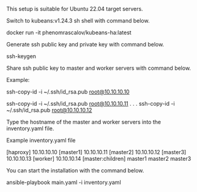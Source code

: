 This setup is suitable for Ubuntu 22.04 target servers.

Switch to kubeans:v1.24.3 sh shell with command below.

docker run -it phenomrascalov/kubeans-ha:latest 

Generate ssh public key and private key with command below.

ssh-keygen

Share ssh public key to master and worker servers with command below.

Example:

ssh-copy-id -i ~/.ssh/id_rsa.pub root@10.10.10.10

ssh-copy-id -i ~/.ssh/id_rsa.pub root@10.10.10.11
.
.
.
ssh-copy-id -i ~/.ssh/id_rsa.pub root@10.10.10.12

Type the hostname of the master and worker servers into the inventory.yaml file.

Example inventory.yaml file

[haproxy]
10.10.10.10
[master1]
10.10.10.11
[master2]
10.10.10.12
[master3]
10.10.10.13
[worker]
10.10.10.14
[master:children]
master1
master2
master3

You can start the installation with the command below.

ansible-playbook main.yaml -i inventory.yaml
